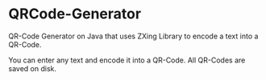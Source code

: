 # QRCode-Generator
QR-Code Generator on Java that uses ZXing Library to encode a text into a QR-Code.

You can enter any text and encode it into a QR-Code.
All QR-Codes are saved on disk.
